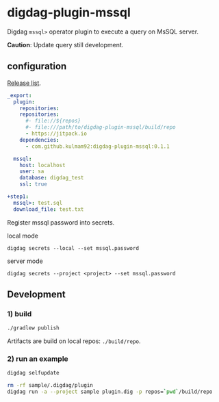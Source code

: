 # digdag-plugin-mssql

Digdag `mssql>` operator plugin to execute a query on MsSQL server.

**Caution**: Update query still development.

## configuration

[Release list](https://github.com/kulmam92/digdag-plugin-mssql/releases).

```yaml
_export:
  plugin:
    repositories:
    repositories:
      #- file://${repos}
      #- file:///path/to/digdag-plugin-mssql/build/repo
      - https://jitpack.io
    dependencies:
      - com.github.kulmam92:digdag-plugin-mssql:0.1.1

  mssql:
    host: localhost
    user: sa
    database: digdag_test
    ssl: true

+step1:
  mssql>: test.sql
  download_file: test.txt
```

Register mssql password into secrets.

local mode 

```
digdag secrets --local --set mssql.password
```

server mode 

```
digdag secrets --project <project> --set mssql.password
```


## Development

### 1) build

```sh
./gradlew publish
```

Artifacts are build on local repos: `./build/repo`.

### 2) run an example

```sh
digdag selfupdate

rm -rf sample/.digdag/plugin 
digdag run -a --project sample plugin.dig -p repos=`pwd`/build/repo
```
